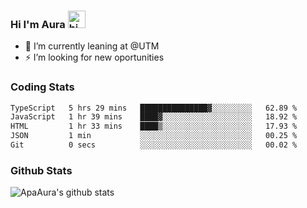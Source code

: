 ### Hi I'm Aura <img src="https://user-images.githubusercontent.com/1303154/88677602-1635ba80-d120-11ea-84d8-d263ba5fc3c0.gif" width="28px" alt="hi">

- 🔭 I’m currently leaning at @UTM
- ⚡ I’m looking for new oportunities


### Coding Stats

<!--START_SECTION:waka-->

```txt
TypeScript   5 hrs 29 mins   ███████████████▓░░░░░░░░░   62.89 %
JavaScript   1 hr 39 mins    ████▓░░░░░░░░░░░░░░░░░░░░   18.92 %
HTML         1 hr 33 mins    ████▒░░░░░░░░░░░░░░░░░░░░   17.93 %
JSON         1 min           ░░░░░░░░░░░░░░░░░░░░░░░░░   00.25 %
Git          0 secs          ░░░░░░░░░░░░░░░░░░░░░░░░░   00.02 %
```

<!--END_SECTION:waka-->

### Github Stats

![ApaAura's github stats](https://github-readme-stats.vercel.app/api?username=ApaAura&count_private=true&theme=tokyonight&hide=contribs,prs)
